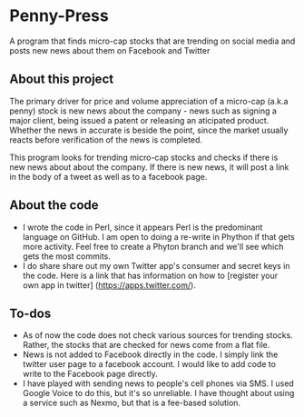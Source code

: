 # Penny-Press
A program that finds micro-cap stocks that are trending on social media and posts new news about them on Facebook and Twitter

## About this project
The primary driver for price and volume appreciation of a micro-cap (a.k.a penny) stock is new news about the company - news such as signing a major client, being issued a patent or releasing an aticipated product. Whether the news in accurate is beside the point, since the market usually reacts before verification of the news is completed.

This program looks for trending micro-cap stocks and checks if there is new news about about the company. If there is new news, it will post a link in the body of a tweet as well as to a facebook page.

## About the code
* I wrote the code in Perl, since it appears Perl is the predominant language on GitHub. I am open to doing a re-write in Phython if that gets more activity. Feel free to create a Phyton branch and we'll see which gets the most commits.
* I do share share out my own Twitter app's consumer and secret keys in the code. Here is a link that has information on how to [register your own app in twitter] (https://apps.twitter.com/).

## To-dos
* As of now the code does not check various sources for trending stocks. Rather, the stocks that are checked for news come from a flat file.
*  News is not added to Facebook directly in the code. I simply link the twitter user page to a facebook account. I would like to add code to write to the Facebook page directly.
*  I have played with sending news to people's cell phones via SMS. I used Google Voice to do this, but it's so unreliable. I have thought about using a service such as Nexmo, but that is a fee-based solution.
